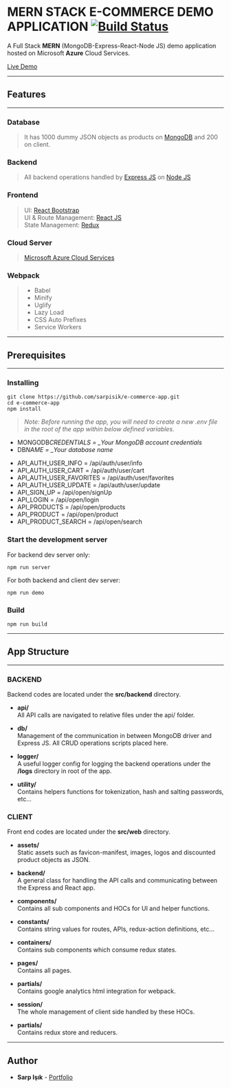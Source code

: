 # MERN STACK E-COMMERCE DEMO APPLICATION [![Build Status](https://travis-ci.org/sarpisik/e-commerce-app.svg?branch=master)](https://travis-ci.org/sarpisik/e-commerce-app)

A Full Stack **MERN** (MongoDB-Express-React-Node JS) demo application hosted on Microsoft **Azure** Cloud Services.

[Live Demo](https://sarpisik.azurewebsites.net)

---

## **Features**

---

### **Database**

> It has 1000 dummy JSON objects as products on [MongoDB](https://www.mongodb.com/) and 200 on client.

### **Backend**

> All backend operations handled by [Express JS](https://expressjs.com/) on [Node JS](https://nodejs.org/en/)

### **Frontend**

> UI: [React Bootstrap](https://react-bootstrap.github.io/)<br>
> UI & Route Management: [React JS](https://reactjs.org/) <br>
> State Management: [Redux](https://redux.js.org/)

### **Cloud Server**

> [Microsoft Azure Cloud Services](https://azure.microsoft.com/en-us/)

### **Webpack**

> - Babel
> - Minify
> - Uglify
> - Lazy Load
> - CSS Auto Prefixes
> - Service Workers

---

## **Prerequisites**

---

### **Installing**

```
git clone https://github.com/sarpisik/e-commerce-app.git
cd e-commerce-app
npm install
```

> _Note: Before running the app, you will need to create a new .env file in the root of the app within below defined variables._

- MONGODB*CREDENTIALS = \_Your MongoDB account credentials*
- DB*NAME = \_Your database name*

* API_AUTH_USER_INFO = /api/auth/user/info
* API_AUTH_USER_CART = /api/auth/user/cart
* API_AUTH_USER_FAVORITES = /api/auth/user/favorites
* API_AUTH_USER_UPDATE = /api/auth/user/update
* API_SIGN_UP = /api/open/signUp
* API_LOGIN = /api/open/login
* API_PRODUCTS = /api/open/products
* API_PRODUCT = /api/open/product
* API_PRODUCT_SEARCH = /api/open/search

### **Start the development server**

For backend dev server only:

```
npm run server
```

For both backend and client dev server:

```
npm run demo
```

### **Build**

```
npm run build
```

---

## **App Structure**

---

### **BACKEND**

Backend codes are located under the **src/backend** directory.

- **api/** <br>
  All API calls are navigated to relative files under the api/ folder.

- **db/** <br>
  Management of the communication in between MongoDB driver and Express JS.
  All CRUD operations scripts placed here.

- **logger/** <br>
  A useful logger config for logging the backend operations under the **/logs** directory in root of the app.

- **utility/** <br>
  Contains helpers functions for tokenization, hash and salting passwords, etc...

### **CLIENT**

Front end codes are located under the **src/web** directory.

- **assets/** <br>
  Static assets such as favicon-manifest, images, logos and discounted product objects as JSON.

- **backend/** <br>
  A general class for handling the API calls and communicating between the Express and React app.

- **components/** <br>
  Contains all sub components and HOCs for UI and helper functions.

- **constants/** <br>
  Contains string values for routes, APIs, redux-action definitions, etc...

- **containers/** <br>
  Contains sub components which consume redux states.

- **pages/** <br>
  Contains all pages.

- **partials/** <br>
  Contains google analytics html integration for webpack.

- **session/** <br>
  The whole management of client side handled by these HOCs.

- **partials/** <br>
  Contains redux store and reducers.

---

## Author

- **Sarp Işık** - [Portfolio](https://www.sarpisik.com/)
